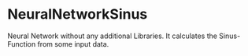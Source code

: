 # NeuralNetworkSinus

Neural Network without any additional Libraries.
It calculates the Sinus-Function from some input data.
